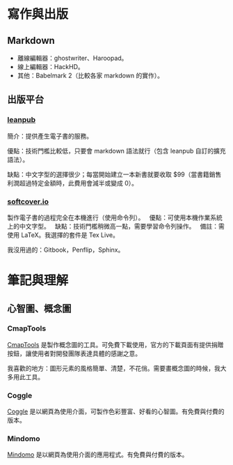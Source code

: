 
# 寫作與出版

## Markdown

 - 離線編輯器：ghostwriter、Haroopad。
 - 線上編輯器：HackHD。
 - 其他：Babelmark 2（比較各家 markdown 的實作）。

## 出版平台

### [**leanpub**](https://leanpub.com)

簡介：提供產生電子書的服務。

優點：技術門檻比較低，只要會 markdown 語法就行（包含 leanpub 自訂的擴充語法）。

缺點：中文字型的選擇很少；每當開始建立一本新書就要收取 $99（當書籍銷售利潤超過特定金額時，此費用會減半或變成 0）。

### [**softcover.io**](https://www.softcover.io/)

製作電子書的過程完全在本機進行（使用命令列）。
   優點：可使用本機作業系統上的中文字型。
   缺點：技術門檻稍微高一點，需要學習命令列操作。
   備註：需使用 LaTeX。我選擇的套件是 Tex Live。

我沒用過的：Gitbook，Penflip，Sphinx。

# 筆記與理解

## 心智圖、概念圖

### CmapTools

[CmapTools](http://cmap.ihmc.us/) 是製作概念圖的工具。可免費下載使用，官方的下載頁面有提供捐贈按鈕，讓使用者對開發團隊表達具體的感謝之意。

我喜歡的地方：圖形元素的風格簡單、清楚，不花俏。需要畫概念圖的時候，我大多用此工具。

### Coggle

[Coggle](https://coggle.it) 是以網頁為使用介面，可製作色彩豐富、好看的心智圖。有免費與付費的版本。

### Mindomo
 
[Mindomo](https://www.mindomo.com/) 是以網頁為使用介面的應用程式。有免費與付費的版本。


